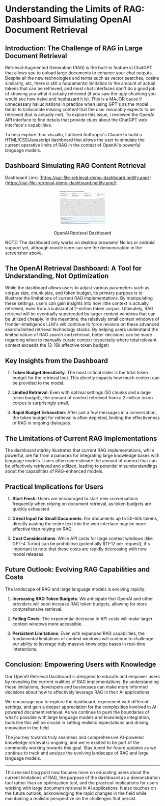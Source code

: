 # Understanding the Limits of RAG: Dashboard Simulating OpenAI Document Retrieval

## Introduction: The Challenge of RAG in Large Document Retrieval

Retrieval-Augmented Generation (RAG) is the built-in feature in ChatGPT that allows you to upload large documents to enhance your chat outputs.  Despite all the new technologies and terms such as vector searches, cosine similarity, etc, there is still a fundamental limitation to the amount of actual tokens that can be retrieved, and most chat interfaces don't do a good job of showing you what it actualy retrieved (if you saw the ugly chunking you would see how naive and haphazard it is).  This is a MAJOR cause if unnecessary hallucinations in practice when using GPT's as the model tends to hallucinate missing content that the user resonably expects to be retrieved (but is actually not).   To explore this issue, i reviewed the OpenAI API interface to find details that provide clues about the ChatGPT web interface's capabilities.

To help explore thus visuallu, I utilized Anthropic's Claude to build a HTML/CSS/Javascript dashboard that allows the user to simulate the current operative limits of RAG in the context of OpenAI's powerful language models.

## Dashboard Simulating RAG Content Retrieval

Dashboard Link: [https://oai-file-retrieval-demo-dashboard.netlify.app/](https://oai-file-retrieval-demo-dashboard.netlify.app/) 

<p align="center">
  <a href="https://oai-file-retrieval-demo-dashboard.netlify.app/">
    <img src="./data/oai_retrieval_dash.png" width="30%">
  </a>
</p>
<p align="center">   
  OpenAI Retrieval Dashboard
</p>

NOTE: The dashboard only works on desktop browsers!  No ios or android support yet, although movile isere can see the demonstration in the screenshor above. 

## The OpenAI Retrieval Dashboard: A Tool for Understanding, Not Optimization

While the dashboard allows users to adjust various parameters such as corpus size, chunk size, and token budget, its primary purpose is to illustrate the limitations of current RAG implementations. By manipulating these settings, users can gain insights into how little context is actually retrieved, even from a substantial 2-million token corpus.  Ultimately, RAG retrieval will be eventually superceded by larger context windows that can be utilized cheaply.  In the meantime, the relatively small context windows of frontier-intelligence LLM's will continue to force reliance on these advanced search/limited retrieval technology stacks.  By helping users understand the limited nature of RAG search and retrieval, better decisions can be made regarding when to manually curate context (especially where total relevant context exceeds the 12-16k effective token budget)

## Key Insights from the Dashboard

1. **Token Budget Sensitivity**: The most critical slider is the total token budget for the retrieval tool. This directly impacts how much context can be provided to the model.

2. **Limited Retrieval**: Even with optimal settings (50 chunks and a large token budget), the amount of context retrieved from a 2-million token corpus is surprisingly small.

3. **Rapid Budget Exhaustion**: After just a few messages in a conversation, the token budget for retrieval is often depleted, limiting the effectiveness of RAG in ongoing dialogues.

## The Limitations of Current RAG Implementations

The dashboard starkly illustrates that current RAG implementations, while powerful, are far from a panacea for integrating large knowledge bases with language models. Users often overestimate the amount of context that can be effectively retrieved and utilized, leading to potential misunderstandings about the capabilities of RAG-enhanced models.

## Practical Implications for Users

1. **Start Fresh**: Users are encouraged to start new conversations frequently when relying on document retrieval, as token budgets are quickly exhausted.

2. **Direct Input for Small Documents**: For documents up to 50-60k tokens, directly pasting the entire text into the web interface may be more effective than relying on RAG.

3. **Cost Considerations**: While API costs for large context windows (like GPT-4 Turbo) can be prohibitive (potentially $11-12 per request), it's important to note that these costs are rapidly decreasing with new model releases.

## Future Outlook: Evolving RAG Capabilities and Costs

The landscape of RAG and large language models is evolving rapidly:

1. **Increasing RAG Token Budgets**: We anticipate that OpenAI and other providers will soon increase RAG token budgets, allowing for more comprehensive retrieval.

2. **Falling Costs**: The exponential decrease in API costs will make larger context windows more accessible.

3. **Persistent Limitations**: Even with expanded RAG capabilities, the fundamental limitations of context windows will continue to challenge our ability to leverage truly massive knowledge bases in real-time interactions.

## Conclusion: Empowering Users with Knowledge

Our OpenAI Retrieval Dashboard is designed to educate and empower users by revealing the current realities of RAG implementations. By understanding these limitations, developers and businesses can make more informed decisions about how to effectively leverage RAG in their AI applications.

We encourage you to explore the dashboard, experiment with different settings, and gain a deeper appreciation for the complexities involved in AI-powered document retrieval. As we continue to push the boundaries of what's possible with large language models and knowledge integration, tools like this will be crucial in setting realistic expectations and driving innovation in the field.

The journey towards truly seamless and comprehensive AI-powered knowledge retrieval is ongoing, and we're excited to be part of the community working towards this goal. Stay tuned for future updates as we continue to track and analyze the evolving landscape of RAG and large language models.

---

This revised blog post now focuses more on educating users about the current limitations of RAG, the purpose of the dashboard as a demonstration tool rather than an optimization tool, and the practical implications for users working with large document retrieval in AI applications. It also touches on the future outlook, acknowledging the rapid changes in the field while maintaining a realistic perspective on the challenges that persist.
